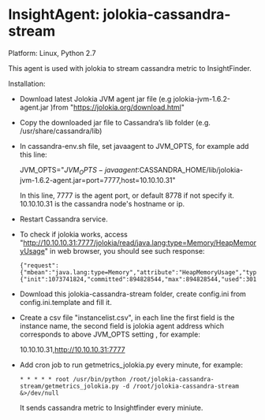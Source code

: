 # InsightAgent: jolokia-cassandra-stream
Platform: Linux, Python 2.7

This agent is used with jolokia to stream cassandra metric to InsightFinder.

Installation:

* Download latest Jolokia JVM agent jar file (e.g jolokia-jvm-1.6.2-agent.jar )from "https://jolokia.org/download.html"
* Copy the downloaded jar file to Cassandra’s lib folder (e.g. /usr/share/cassandra/lib)

* In cassandra-env.sh file, set javaagent to JVM_OPTS, for example add this line:

  JVM_OPTS="$JVM_OPTS -javaagent:$CASSANDRA_HOME/lib/jolokia-jvm-1.6.2-agent.jar=port=7777,host=10.10.10.31"

  In this line, 7777 is the agent port, or default 8778 if not specify it. 10.10.10.31 is the cassandra node's hostname or ip.

* Restart Cassandra service.

* To check if jolokia works, access "http://10.10.10.31:7777/jolokia/read/java.lang:type=Memory/HeapMemoryUsage" in web browser, you should see such response:

  ```
  {"request":{"mbean":"java.lang:type=Memory","attribute":"HeapMemoryUsage","type":"read"},"value":{"init":1073741824,"committed":894828544,"max":894828544,"used":301860792},"timestamp":1603091049,"status":200}
  ```

* Download this jolokia-cassandra-stream folder, create config.ini from config.ini.template and fill it.

* Create a csv file "instancelist.csv", in each line the first field is the instance name, the second field is jolokia agent address which corresponds to above JVM_OPTS setting , for example:

  10.10.10.31,http://10.10.10.31:7777

* Add cron job to run getmetrics_jolokia.py every minute, for example:

  `* * * * * root /usr/bin/python /root/jolokia-cassandra-stream/getmetrics_jolokia.py -d /root/jolokia-cassandra-stream &>/dev/null`

  It sends cassandra metric to Insightfinder every miniute.
